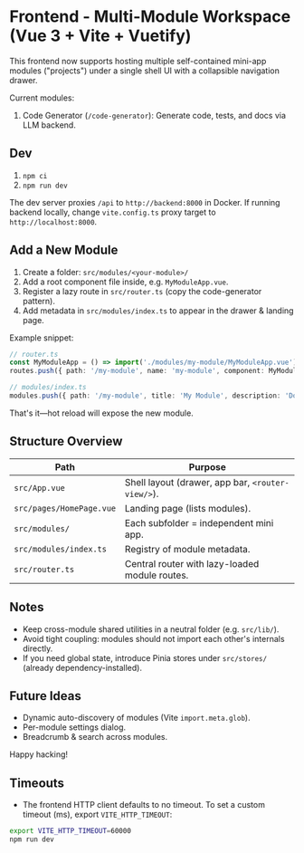 # Frontend - Multi-Module Workspace (Vue 3 + Vite + Vuetify)

This frontend now supports hosting multiple self-contained mini-app modules ("projects") under a single shell UI with a collapsible navigation drawer.

Current modules:
1. Code Generator (`/code-generator`): Generate code, tests, and docs via LLM backend.

## Dev
1. `npm ci`
2. `npm run dev`

The dev server proxies `/api` to `http://backend:8000` in Docker. If running backend locally, change `vite.config.ts` proxy target to `http://localhost:8000`.

## Add a New Module
1. Create a folder: `src/modules/<your-module>/`
2. Add a root component file inside, e.g. `MyModuleApp.vue`.
3. Register a lazy route in `src/router.ts` (copy the code-generator pattern).
4. Add metadata in `src/modules/index.ts` to appear in the drawer & landing page.

Example snippet:
```ts
// router.ts
const MyModuleApp = () => import('./modules/my-module/MyModuleApp.vue')
routes.push({ path: '/my-module', name: 'my-module', component: MyModuleApp })

// modules/index.ts
modules.push({ path: '/my-module', title: 'My Module', description: 'Does something cool.' })
```

That's it—hot reload will expose the new module.

## Structure Overview
| Path | Purpose |
|------|---------|
| `src/App.vue` | Shell layout (drawer, app bar, `<router-view/>`). |
| `src/pages/HomePage.vue` | Landing page (lists modules). |
| `src/modules/` | Each subfolder = independent mini app. |
| `src/modules/index.ts` | Registry of module metadata. |
| `src/router.ts` | Central router with lazy-loaded module routes. |

## Notes
* Keep cross-module shared utilities in a neutral folder (e.g. `src/lib/`).
* Avoid tight coupling: modules should not import each other's internals directly.
* If you need global state, introduce Pinia stores under `src/stores/` (already dependency-installed).

## Future Ideas
* Dynamic auto-discovery of modules (Vite `import.meta.glob`).
* Per-module settings dialog.
* Breadcrumb & search across modules.

Happy hacking!
## Timeouts
- The frontend HTTP client defaults to no timeout. To set a custom timeout (ms), export `VITE_HTTP_TIMEOUT`:

```bash
export VITE_HTTP_TIMEOUT=60000
npm run dev
```
